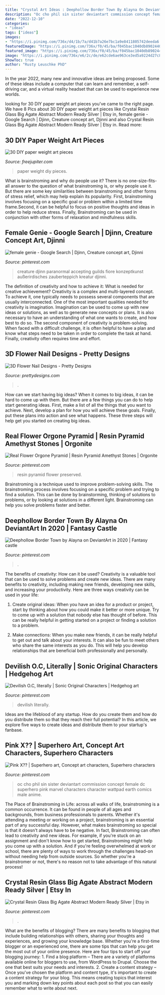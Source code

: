 ```yaml
---
title: "Crystal Art Ideas : Deephollow Border Town By Alayna On Deviantart In 2020"
description: "Oc cho phil sin sister deviantart commission concept female dc superhero pink marvel characters character wattpad earth comics male anime"
date: "2022-12-10"
categories:
- "ideas"
tags: ["ideas"]
images:
- "https://i.pinimg.com/736x/d4/1b/7a/d41b7a26e7bc1a9e8411805742deeda6.jpg"
featuredImage: "https://i.pinimg.com/736x/f0/45/ba/f045bac1040db8902440f527990cdc1c.jpg"
featured_image: "https://i.pinimg.com/736x/f0/45/ba/f045bac1040db8902440f527990cdc1c.jpg"
image: "https://i.pinimg.com/736x/e6/2c/de/e62cde6ae963ce3ed5a9224d27c850ee.jpg"
ShowToc: true
author: "Rusty Leuschke PhD"
---
```



In the year 2022, many new and innovative ideas are being proposed. Some of these ideas include a computer that can learn and remember, a self-driving car, and a virtual reality headset that can be used to experience new worlds.

	

		
looking for 30 DIY paper weight art pieces you've came to the right page. We have 8 Pics about 30 DIY paper weight art pieces like Crystal Resin Glass Big Agate Abstract Modern Ready Silver | Etsy in, female genie - Google Search | Djinn, Creature concept art, Djinni and also Crystal Resin Glass Big Agate Abstract Modern Ready Silver | Etsy in. Read more:
		
    
## 30 DIY Paper Weight Art Pieces

<img loading=lazy src="http://www.freejupiter.com/wp-content/uploads/2017/12/DIY-paper-weight-art-pieces30.jpg" onerror="this.onerror=null;this.src='https://tse3.mm.bing.net/th?id=OIP.CzFYH-UtLYQZpPRZiVsHnwHaJw&amp;pid=15.1';" alt="30 DIY paper weight art pieces">

_Source: freejupiter.com_

>paper weight diy pieces. 

	

What is brainstroming and why do people use it?
There is no one-size-fits-all answer to the question of what brainstroming is, or why people use it. But there are some key similarities between brainstroming and other forms of stress relief, which may help explain its popularity. First, brainstroming involves focusing on a specific goal or problem within a limited time frame.Second, it can be helpful to focus on positive thoughts and ideas in order to help reduce stress. Finally, Brainstroming can be used in conjunction with other forms of relaxation and mindfulness skills.

    
## Female Genie - Google Search | Djinn, Creature Concept Art, Djinni

<img loading=lazy src="https://s-media-cache-ak0.pinimg.com/originals/95/08/94/9508940b71c73fef949246a4901af0c9.jpg" onerror="this.onerror=null;this.src='https://tse3.mm.bing.net/th?id=OIP.F9F0Y4nLIKPy-AIUUuovXgHaL8&amp;pid=15.1';" alt="female genie - Google Search | Djinn, Creature concept art, Djinni">

_Source: pinterest.com_

>creature djinn paranormal accepting guilds fiore konzeptkunst außerirdisches zauberteppich kreatur djinni. 

	

The definition of creativity and how to achieve it: What is needed for creative achievement?
Creativity is a complex and multi-layered concept. To achieve it, one typically needs to possess several components that are usually interconnected. One of the most important qualities needed for creativity is imagination. Imagination can be used to come up with new ideas or solutions, as well as to generate new concepts or plans. It is also necessary to have an understanding of what one wants to create, and how best to do so. The second component of creativity is problem-solving. When faced with a difficult challenge, it is often helpful to have a plan and know what steps need to be taken in order to complete the task at hand. Finally, creativity often requires time and effort.

    
## 3D Flower Nail Designs - Pretty Designs

<img loading=lazy src="http://www.prettydesigns.com/wp-content/uploads/2014/07/Blue-Nails1.jpg" onerror="this.onerror=null;this.src='https://tse4.mm.bing.net/th?id=OIP.eZvL7tmTXA7OdjUkIRRcqAHaJ4&amp;pid=15.1';" alt="3D Flower Nail Designs - Pretty Designs">

_Source: prettydesigns.com_

>. 

	

How can we start having big ideas?
When it comes to big ideas, it can be hard to come up with them. But there are a few things you can do to help start generating ideas. First, make a list of all the things that you want to achieve. Next, develop a plan for how you will achieve these goals. Finally, put these plans into action and see what happens. These three steps will help get you started on creating big ideas.

    
## Real Flower Orgone Pyramid | Resin Pyramid Amethyst Stones | Orgonite

<img loading=lazy src="https://i.pinimg.com/736x/a3/e7/bb/a3e7bb52a9f14c6de88d44b79445ba77.jpg" onerror="this.onerror=null;this.src='https://tse1.mm.bing.net/th?id=OIP.CO6mn_8bQTPQbdPWkuQeJgHaJ3&amp;pid=15.1';" alt="Real Flower Orgone Pyramid | Resin Pyramid Amethyst Stones | Orgonite">

_Source: pinterest.com_

>resin pyramid flower preserved. 

	

Brainstroming is a technique used to improve problem-solving skills. The brainstroming process involves focusing on a specific problem and trying to find a solution. This can be done by brainstorming, thinking of solutions to problems, or by looking at solutions in a different light. Brainstroming can help you solve problems faster and better.

    
## Deephollow Border Town By Alayna On DeviantArt In 2020 | Fantasy Castle

<img loading=lazy src="https://i.pinimg.com/736x/f0/45/ba/f045bac1040db8902440f527990cdc1c.jpg" onerror="this.onerror=null;this.src='https://tse3.mm.bing.net/th?id=OIP.hrswWkbsS90YdBYsBprGrwHaLc&amp;pid=15.1';" alt="Deephollow Border Town by Alayna on DeviantArt in 2020 | Fantasy castle">

_Source: pinterest.com_

>. 

	

The benefits of creativity: How can it be used?
Creativity is a valuable tool that can be used to solve problems and create new ideas. There are many benefits to creativity, including making new friends, developing new skills, and increasing your productivity. Here are three ways creativity can be used in your life: 
1. Create original ideas: When you have an idea for a product or project, start by thinking about how you could make it better or more unique. Try to come up with a solution that nobody else has thought of before. This can be really helpful in getting started on a project or finding a solution to a problem.

2. Make connections: When you make new friends, it can be really helpful to get out and talk about your interests. It can also be fun to meet others who share the same interests as you do. This will help you develop relationships that are beneficial both professionally and personally.

    
## Devilish O.C, Literally | Sonic Original Characters | Hedgehog Art

<img loading=lazy src="https://i.pinimg.com/736x/e6/2c/de/e62cde6ae963ce3ed5a9224d27c850ee.jpg" onerror="this.onerror=null;this.src='https://tse2.mm.bing.net/th?id=OIP.8AYoUB7wSqoRAHeRFL4a-gHaLw&amp;pid=15.1';" alt="Devilish O.C, literally | Sonic Original Characters | Hedgehog art">

_Source: pinterest.com_

>devilish literally. 

	

Ideas are the lifeblood of any startup. How do you create them and how do you distribute them so that they reach their full potential? In this article, we explore five ways to create ideas and distribute them to your startup's fanbase.

    
## Pink X?? | Superhero Art, Concept Art Characters, Superhero Characters

<img loading=lazy src="https://i.pinimg.com/736x/d4/1b/7a/d41b7a26e7bc1a9e8411805742deeda6.jpg" onerror="this.onerror=null;this.src='https://tse3.mm.bing.net/th?id=OIP.gcbmJ9Ho3CHpZGabIaDmZwHaLc&amp;pid=15.1';" alt="Pink X?? | Superhero art, Concept art characters, Superhero characters">

_Source: pinterest.com_

>oc cho phil sin sister deviantart commission concept female dc superhero pink marvel characters character wattpad earth comics male anime. 

	

The Place of Brainstroming in Life:
across all walks of life, brainstroming is a common occurrence. It can be found in people of all ages and backgrounds, from business professionals to parents. Whether it's attending a meeting or working on a project, brainstroming is an essential part of any successful day. However, what makes brainstroming so special is that it doesn't always have to be negative. In fact, Brainstroming can often lead to creativity and new ideas. For example, if you're stuck on an assignment and don't know how to get started, Brainstroming might help you come up with a solution. And if you're feeling overwhelmed at work or school, there are plenty of ways to work through the challenges head-on without needing help from outside sources. So whether you're a brainstromer or not, there's no reason not to take advantage of this natural process!

    
## Crystal Resin Glass Big Agate Abstract Modern Ready Silver | Etsy In

<img loading=lazy src="https://i.pinimg.com/736x/29/03/11/2903118d70d6d6d98b59052e2ebd0e27.jpg" onerror="this.onerror=null;this.src='https://tse4.mm.bing.net/th?id=OIP.fWyIXLVyiAygvZPn9cBoEgHaFj&amp;pid=15.1';" alt="Crystal Resin Glass Big Agate Abstract Modern Ready Silver | Etsy in">

_Source: pinterest.com_

>. 

	

What are the benefits of blogging?
There are many benefits to blogging that include building relationships with others, sharing your thoughts and experiences, and growing your knowledge base. Whether you're a first-time blogger or an experienced one, there are some tips that can help you get the most out of your online presence. Here are four tips to start off your blogging journey: 1. Find a blog platform – There are a variety of platforms available online for bloggers to use, from WordPress to Drupal. Choose the one that best suits your needs and interests. 2. Create a content strategy – Once you've chosen the platform and content type, it's important to create a content strategy for your blog. This means creating topics that interest you and marking down key points about each post so that you can easily remember what to write about next. 
